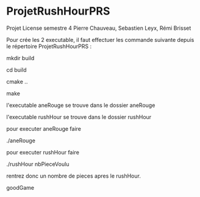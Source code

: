 # ProjetRushHourPRS
Projet License semestre 4 Pierre Chauveau, Sebastien Leyx, Rémi Brisset

Pour crée les 2 executable, il faut effectuer les commande suivante depuis 
le répertoire ProjetRushHourPRS : 

mkdir build

cd build

cmake ..

make

l'executable aneRouge se trouve dans le dossier aneRouge

l'executable rushHour se trouve dans le dossier rushHour

pour executer aneRouge faire 

./aneRouge

pour executer rushHour faire

./rushHour nbPieceVoulu

rentrez donc un nombre de pieces apres le rushHour.

goodGame
